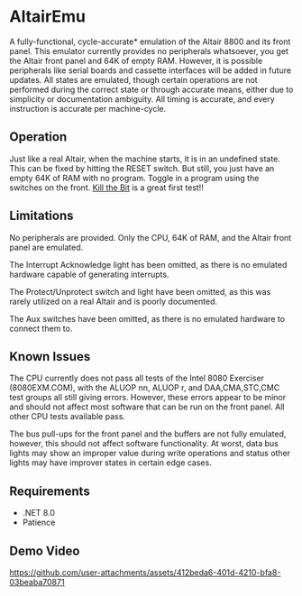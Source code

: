 # AltairEmu

A fully-functional, cycle-accurate* emulation of the Altair 8800 and its front panel. This emulator currently provides no peripherals whatsoever, you get the Altair front panel and 64K of empty RAM. However, it is possible peripherals like serial boards and cassette interfaces will be added in future updates. All states are emulated, though certain operations are not performed during the correct state or through accurate means, either due to simplicity or documentation ambiguity. All timing is accurate, and every instruction is accurate per machine-cycle.

## Operation

Just like a real Altair, when the machine starts, it is in an undefined state. This can be fixed by hitting the RESET switch. But still, you just have an empty 64K of RAM with no program. Toggle in a program using the switches on the front. [Kill the Bit](https://altairclone.com/downloads/killbits.pdf) is a great first test!!

## Limitations

No peripherals are provided. Only the CPU, 64K of RAM, and the Altair front panel are emulated.

The Interrupt Acknowledge light has been omitted, as there is no emulated hardware capable of generating interrupts.

The Protect/Unprotect switch and light have been omitted, as this was rarely utilized on a real Altair and is poorly documented.

The Aux switches have been omitted, as there is no emulated hardware to connect them to.

## Known Issues

The CPU currently does not pass all tests of the Intel 8080 Exerciser (8080EXM.COM), with the ALUOP nn, ALUOP r, and DAA,CMA,STC,CMC test groups all still giving errors. However, these errors appear to be minor and should not affect most software that can be run on the front panel. All other CPU tests available pass.

The bus pull-ups for the front panel and the buffers are not fully emulated, however, this should not affect software functionality. At worst, data bus lights may show an improper value during write operations and status other lights may have improver states in certain edge cases.

## Requirements

- .NET 8.0
- Patience

## Demo Video

https://github.com/user-attachments/assets/412beda6-401d-4210-bfa8-03beaba70871

